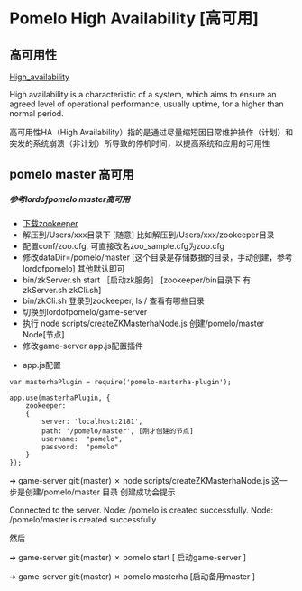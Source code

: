 # Pomelo High Availability [高可用]

## 高可用性
[High_availability](https://en.wikipedia.org/wiki/High_availability)

High availability is a characteristic of a system, which aims to ensure an agreed level of operational performance, usually uptime, for a higher than normal period.

高可用性HA（High Availability）指的是通过尽量缩短因日常维护操作（计划）和突发的系统崩溃（非计划）所导致的停机时间，以提高系统和应用的可用性

## pomelo master 高可用

##### 参考lordofpomelo master高可用

* [下载zookeeper](http://www-eu.apache.org/dist/zookeeper/)
* 解压到/Users/xxx目录下 [随意] 比如解压到/Users/xxx/zookeeper目录
* 配置conf/zoo.cfg, 可直接改名zoo_sample.cfg为zoo.cfg
* 修改dataDir=/pomelo/master [这个目录是存储数据的目录，手动创建，参考lordofpomelo] 其他默认即可
* bin/zkServer.sh start ［启动zk服务］ [zookeeper/bin目录下 有zkServer.sh zkCli.sh]
* bin/zkCli.sh 登录到zookeeper, ls / 查看有哪些目录 
* 切换到lordofpomelo/game-server 
* 执行 node scripts/createZKMasterhaNode.js 创建/pomelo/master Node[节点]
* 修改game-server app.js配置插件

- app.js配置

```
var masterhaPlugin = require('pomelo-masterha-plugin');

app.use(masterhaPlugin, {
    zookeeper:
    {
        server: 'localhost:2181',
        path: '/pomelo/master', [刚才创建的节点]
        username:  "pomelo",
        password:  "pomelo"
    }
});

```

➜  game-server git:(master) ✗ node scripts/createZKMasterhaNode.js 
这一步是创建/pomelo/master 目录
创建成功会提示

Connected to the server.
Node: /pomelo is created successfully.
Node: /pomelo/master is created successfully.

然后

➜  game-server git:(master) ✗  pomelo start [ 启动game-server ]

➜  game-server git:(master) ✗  pomelo masterha [启动备用master ]


```

